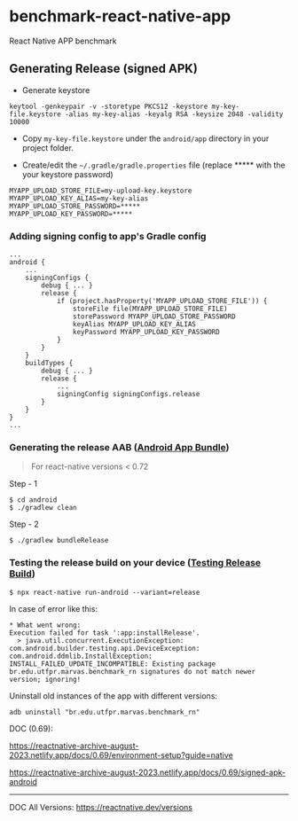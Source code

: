 # benchmark-react-native-app
React Native APP benchmark

## Generating Release (signed APK) 

- Generate keystore
```
keytool -genkeypair -v -storetype PKCS12 -keystore my-key-file.keystore -alias my-key-alias -keyalg RSA -keysize 2048 -validity 10000
```
- Copy `my-key-file.keystore` under the `android/app` directory in your project folder.

- Create/edit the `~/.gradle/gradle.properties` file (replace ***** with the your keystore password)

```
MYAPP_UPLOAD_STORE_FILE=my-upload-key.keystore
MYAPP_UPLOAD_KEY_ALIAS=my-key-alias
MYAPP_UPLOAD_STORE_PASSWORD=*****
MYAPP_UPLOAD_KEY_PASSWORD=*****
```
### Adding signing config to app's Gradle config
```
...
android {
    ...
    signingConfigs {
        debug { ... }
        release {
            if (project.hasProperty('MYAPP_UPLOAD_STORE_FILE')) {
                storeFile file(MYAPP_UPLOAD_STORE_FILE)
                storePassword MYAPP_UPLOAD_STORE_PASSWORD
                keyAlias MYAPP_UPLOAD_KEY_ALIAS
                keyPassword MYAPP_UPLOAD_KEY_PASSWORD
            }
        }
    }
    buildTypes {
        debug { ... }
        release {
            ...
            signingConfig signingConfigs.release
        }
    }
}
...
```
### Generating the release AAB ([Android App Bundle](https://developer.android.com/guide/app-bundle))

> For react-native versions < 0.72

Step - 1
```
$ cd android
$ ./gradlew clean
```
Step - 2
```
$ ./gradlew bundleRelease
```

### Testing the release build on your device ([Testing Release Build]( https://reactnative-archive-august-2023.netlify.app/docs/0.69/signed-apk-android#testing-the-release-build-of-your-app))


```
$ npx react-native run-android --variant=release
```

In case of error like this:
```
* What went wrong:
Execution failed for task ':app:installRelease'.
  > java.util.concurrent.ExecutionException: com.android.builder.testing.api.DeviceException: com.android.ddmlib.InstallException: INSTALL_FAILED_UPDATE_INCOMPATIBLE: Existing package br.edu.utfpr.marvas.benchmark_rn signatures do not match newer version; ignoring!
```

Uninstall old instances of the app with different versions:

```
adb uninstall "br.edu.utfpr.marvas.benchmark_rn"
```


DOC (0.69):

https://reactnative-archive-august-2023.netlify.app/docs/0.69/environment-setup?guide=native

https://reactnative-archive-august-2023.netlify.app/docs/0.69/signed-apk-android

---
DOC All Versions: https://reactnative.dev/versions